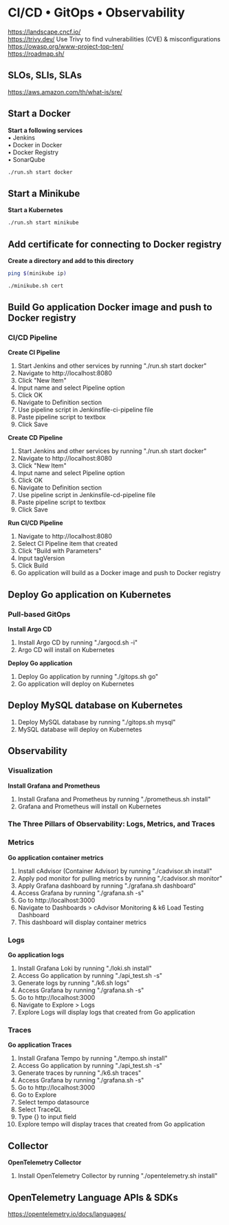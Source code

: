 # CI/CD • GitOps • Observability
https://landscape.cncf.io/ \
https://trivy.dev/ Use Trivy to find vulnerabilities (CVE) & misconfigurations \
https://owasp.org/www-project-top-ten/ \
https://roadmap.sh/

## SLOs, SLIs, SLAs
https://aws.amazon.com/th/what-is/sre/

## Start a Docker
**Start a following services** \
• Jenkins \
• Docker in Docker \
• Docker Registry \
• SonarQube
``` bash
./run.sh start docker
```

## Start a Minikube
**Start a Kubernetes**
``` bash
./run.sh start minikube
```

## Add certificate for connecting to Docker registry
**Create a directory and add to this directory**
``` bash
ping $(minikube ip)

./minikube.sh cert
```

## Build Go application Docker image and push to Docker registry
### CI/CD Pipeline
**Create CI Pipeline**
1. Start Jenkins and other services by running "./run.sh start docker"
2. Navigate to http://localhost:8080
3. Click "New Item"
4. Input name and select Pipeline option
5. Click OK
6. Navigate to Definition section 
7. Use pipeline script in Jenkinsfile-ci-pipeline file
8. Paste pipeline script to textbox
9. Click Save

**Create CD Pipeline**
1. Start Jenkins and other services by running "./run.sh start docker"
2. Navigate to http://localhost:8080
3. Click "New Item"
4. Input name and select Pipeline option
5. Click OK
6. Navigate to Definition section 
7. Use pipeline script in Jenkinsfile-cd-pipeline file
8. Paste pipeline script to textbox
9. Click Save

**Run CI/CD Pipeline**
1. Navigate to http://localhost:8080
2. Select CI Pipeline item that created
3. Click "Build with Parameters"
4. Input tagVersion
5. Click Build
6. Go application will build as a Docker image and push to Docker registry

## Deploy Go application on Kubernetes
### Pull-based GitOps
**Install Argo CD**
1. Install Argo CD by running "./argocd.sh -i"
2. Argo CD will install on Kubernetes

**Deploy Go application**
1. Deploy Go application by running "./gitops.sh go"
2. Go application will deploy on Kubernetes

## Deploy MySQL database on Kubernetes
1. Deploy MySQL database by running "./gitops.sh mysql"
2. MySQL database will deploy on Kubernetes

## Observability
### Visualization
**Install Grafana and Prometheus**
1. Install Grafana and Prometheus by running "./prometheus.sh install"
2. Grafana and Prometheus will install on Kubernetes

### The Three Pillars of Observability: Logs, Metrics, and Traces

### Metrics
**Go application container metrics**
1. Install cAdvisor (Container Advisor) by running "./cadvisor.sh install"
2. Apply pod monitor for pulling metrics by running "./cadvisor.sh monitor"
3. Apply Grafana dashboard by running "./grafana.sh dashboard"
4. Access Grafana by running "./grafana.sh -s"
5. Go to http://localhost:3000
6. Navigate to Dashboards > cAdvisor Monitoring & k6 Load Testing Dashboard
7. This dashboard will display container metrics

### Logs
**Go application logs**
1. Install Grafana Loki by running "./loki.sh install"
2. Access Go application by running "./api_test.sh -s"
3. Generate logs by running "./k6.sh logs"
4. Access Grafana by running "./grafana.sh -s"
5. Go to http://localhost:3000
6. Navigate to Explore > Logs
7. Explore Logs will display logs that created from Go application

### Traces
**Go application Traces**
1. Install Grafana Tempo by running "./tempo.sh install"
2. Access Go application by running "./api_test.sh -s"
3. Generate traces by running "./k6.sh traces"
4. Access Grafana by running "./grafana.sh -s"
5. Go to http://localhost:3000
6. Go to Explore
7. Select tempo datasource
8. Select TraceQL
9. Type {} to input field 
10. Explore tempo will display traces that created from Go application

## Collector
**OpenTelemetry Collector**
1. Install OpenTelemetry Collector by running "./opentelemetry.sh install"

## OpenTelemetry Language APIs & SDKs
https://opentelemetry.io/docs/languages/